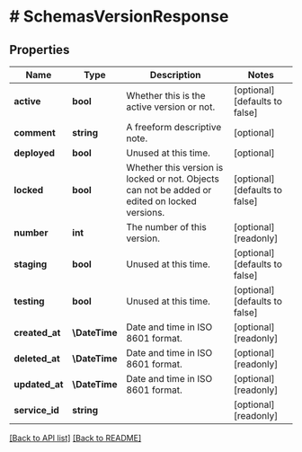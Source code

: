 # # SchemasVersionResponse

## Properties

Name | Type | Description | Notes
------------ | ------------- | ------------- | -------------
**active** | **bool** | Whether this is the active version or not. | [optional]  [defaults to false]
**comment** | **string** | A freeform descriptive note. | [optional] 
**deployed** | **bool** | Unused at this time. | [optional] 
**locked** | **bool** | Whether this version is locked or not. Objects can not be added or edited on locked versions. | [optional]  [defaults to false]
**number** | **int** | The number of this version. | [optional] [readonly] 
**staging** | **bool** | Unused at this time. | [optional]  [defaults to false]
**testing** | **bool** | Unused at this time. | [optional]  [defaults to false]
**created_at** | **\DateTime** | Date and time in ISO 8601 format. | [optional] [readonly] 
**deleted_at** | **\DateTime** | Date and time in ISO 8601 format. | [optional] [readonly] 
**updated_at** | **\DateTime** | Date and time in ISO 8601 format. | [optional] [readonly] 
**service_id** | **string** |  | [optional] [readonly] 


[[Back to API list]](../../README.md#endpoints) [[Back to README]](../../README.md)
